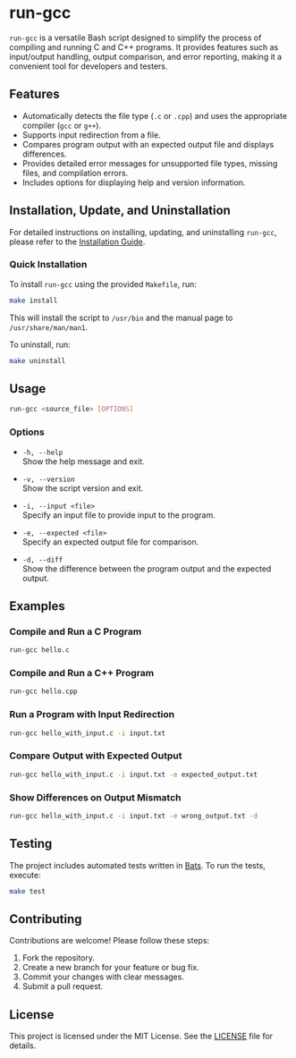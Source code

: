 # run-gcc

`run-gcc` is a versatile Bash script designed to simplify the process of compiling and running C and C++ programs. It provides features such as input/output handling, output comparison, and error reporting, making it a convenient tool for developers and testers.

## Features

- Automatically detects the file type (`.c` or `.cpp`) and uses the appropriate compiler (`gcc` or `g++`).
- Supports input redirection from a file.
- Compares program output with an expected output file and displays differences.
- Provides detailed error messages for unsupported file types, missing files, and compilation errors.
- Includes options for displaying help and version information.

## Installation, Update, and Uninstallation

For detailed instructions on installing, updating, and uninstalling `run-gcc`, please refer to the [Installation Guide](docs/installation-guide.md).

### Quick Installation

To install `run-gcc` using the provided `Makefile`, run:

```bash
make install
```

This will install the script to `/usr/bin` and the manual page to `/usr/share/man/man1`.

To uninstall, run:

```bash
make uninstall
```

## Usage

```bash
run-gcc <source_file> [OPTIONS]
```

### Options

- `-h, --help`  
  Show the help message and exit.

- `-v, --version`  
  Show the script version and exit.

- `-i, --input <file>`  
  Specify an input file to provide input to the program.

- `-e, --expected <file>`  
  Specify an expected output file for comparison.

- `-d, --diff`  
  Show the difference between the program output and the expected output.

## Examples

### Compile and Run a C Program

```bash
run-gcc hello.c
```

### Compile and Run a C++ Program

```bash
run-gcc hello.cpp
```

### Run a Program with Input Redirection

```bash
run-gcc hello_with_input.c -i input.txt
```

### Compare Output with Expected Output

```bash
run-gcc hello_with_input.c -i input.txt -e expected_output.txt
```

### Show Differences on Output Mismatch

```bash
run-gcc hello_with_input.c -i input.txt -e wrong_output.txt -d
```

## Testing

The project includes automated tests written in [Bats](https://github.com/bats-core/bats-core). To run the tests, execute:

```bash
make test
```

## Contributing

Contributions are welcome! Please follow these steps:

1. Fork the repository.
2. Create a new branch for your feature or bug fix.
3. Commit your changes with clear messages.
4. Submit a pull request.

## License

This project is licensed under the MIT License. See the [LICENSE](LICENSE) file for details.
